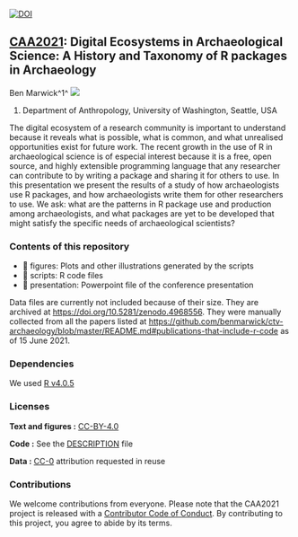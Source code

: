 [![DOI](https://zenodo.org/badge/DOI/10.5281/zenodo.4968841.svg)](https://doi.org/10.5281/zenodo.4968841)

## [CAA2021](https://2021.caaconference.org/):  Digital Ecosystems in Archaeological Science: A History and Taxonomy of R packages in Archaeology

Ben Marwick^1^ [![](https://orcid.org/sites/default/files/images/orcid_16x16.png)](https://orcid.org/0000-0001-7879-4531 )   

1. Department of Anthropology, University of Washington, Seattle, USA    

The digital ecosystem of a research community is important to understand because it reveals what is possible, what is common, and what unrealised opportunities exist for future work. The recent growth in the use of R in archaeological science is of especial interest because it is a free, open source, and highly extensible programming language that any researcher can contribute to by writing a package and sharing it for others to use. In this presentation we present the results of a study of how archaeologists use R packages, and how archaeologists write them for other researchers to use. We ask: what are the patterns in R package use and production among archaeologists, and what packages are yet to be developed that might satisfy the specific needs of archaeological scientists? 

### Contents of this repository

- 📁 figures: Plots and other illustrations generated by the scripts
- 📁 scripts: R code files
- 📁 presentation: Powerpoint file of the conference presentation

Data files are currently not included because of their size. They are archived at https://doi.org/10.5281/zenodo.4968556. They were manually collected from all the papers listed at https://github.com/benmarwick/ctv-archaeology/blob/master/README.md#publications-that-include-r-code as of 15 June 2021.

### Dependencies

We used [R v4.0.5](https://cran.r-project.org/) 

### Licenses

**Text and figures :**
[CC-BY-4.0](http://creativecommons.org/licenses/by/4.0/)

**Code :** See the [DESCRIPTION](DESCRIPTION) file

**Data :** [CC-0](http://creativecommons.org/publicdomain/zero/1.0/) attribution requested in reuse

### Contributions

We welcome contributions from everyone. Please note that the CAA2021 project is released with a [Contributor Code of Conduct](https://contributor-covenant.org/version/2/0/CODE_OF_CONDUCT.html). By contributing to this project, you agree to abide by its terms.





